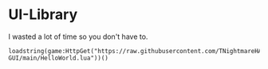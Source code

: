 # UI-Library

I wasted a lot of time so you don't have to.

```
loadstring(game:HttpGet("https://raw.githubusercontent.com/TNightmareHA/Roblox-GUI/main/HelloWorld.lua"))()
```
